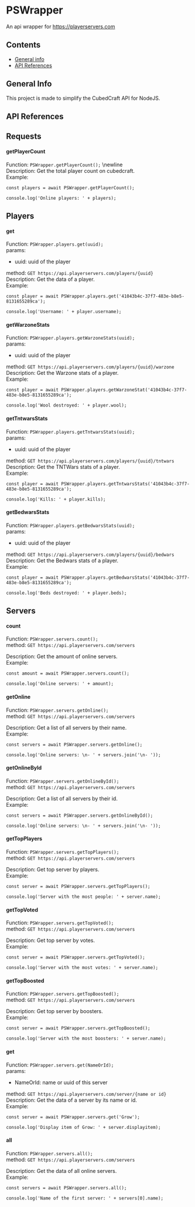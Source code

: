 # PSWrapper
An api wrapper for https://playerservers.com




## Contents
* [General info](#general-info)
* [API References](#api-references)




## General Info
This project is made to simplify the CubedCraft API for NodeJS.




## API References

## Requests

#### getPlayerCount
Function: `PSWrapper.getPlayerCount();` \newline <br/>
Description: Get the total player count on cubedcraft.  <br/>
Example:
```
const players = await PSWrapper.getPlayerCount();

console.log('Online players: ' + players);
```



## Players

#### get
Function: `PSWrapper.players.get(uuid);` <br/>
params:
-	uuid: uuid of the player

method: `GET https://api.playerservers.com/players/{uuid}` <br/>
Description: Get the data of a player. <br/>
Example:
```
const player = await PSWrapper.players.get('41043b4c-37f7-483e-b8e5-8131655289ca');

console.log('Username: ' + player.username);
```


#### getWarzoneStats
Function: `PSWrapper.players.getWarzoneStats(uuid);` <br/>
params:
-	uuid: uuid of the player

method: `GET https://api.playerservers.com/players/{uuid}/warzone` <br/>
Description: Get the Warzone stats of a player. <br/>
Example:
```
const player = await PSWrapper.players.getWarzoneStat('41043b4c-37f7-483e-b8e5-8131655289ca');

console.log('Wool destroyed: ' + player.wool);
```


#### getTntwarsStats
Function: `PSWrapper.players.getTntwarsStats(uuid);` <br/>
params:
-	uuid: uuid of the player

method: `GET https://api.playerservers.com/players/{uuid}/tntwars` <br/>
Description: Get the TNTWars stats of a player. <br/>
Example:
```
const player = await PSWrapper.players.getTntwarsStats('41043b4c-37f7-483e-b8e5-8131655289ca');

console.log('Kills: ' + player.kills);
```


#### getBedwarsStats
Function: `PSWrapper.players.getBedwarsStats(uuid);` <br/>
params:
-	uuid: uuid of the player

method: `GET https://api.playerservers.com/players/{uuid}/bedwars` <br/>
Description: Get the Bedwars stats of a player. <br/>
Example:
```
const player = await PSWrapper.players.getBedwarsStats('41043b4c-37f7-483e-b8e5-8131655289ca');

console.log('Beds destroyed: ' + player.beds);
```



## Servers

#### count
Function: `PSWrapper.servers.count();` <br/>
method: `GET https://api.playerservers.com/servers` <br/>

Description: Get the amount of online servers. <br/>
Example:
```
const amount = await PSWrapper.servers.count();

console.log('Online servers: ' + amount);
```


#### getOnline
Function: `PSWrapper.servers.getOnline();` <br/>
method: `GET https://api.playerservers.com/servers` <br/>

Description: Get a list of all servers by their name. <br/>
Example:
```
const servers = await PSWrapper.servers.getOnline();

console.log('Online servers: \n- ' + servers.join('\n- '));
```


#### getOnlineById
Function: `PSWrapper.servers.getOnlineById();` <br/>
method: `GET https://api.playerservers.com/servers` <br/>

Description: Get a list of all servers by their id. <br/>
Example:
```
const servers = await PSWrapper.servers.getOnlineById();

console.log('Online servers: \n- ' + servers.join('\n- '));
```


#### getTopPlayers
Function: `PSWrapper.servers.getTopPlayers();` <br/>
method: `GET https://api.playerservers.com/servers` <br/>

Description: Get top server by players. <br/>
Example:
```
const server = await PSWrapper.servers.getTopPlayers();

console.log('Server with the most people: ' + server.name);
```


#### getTopVoted
Function: `PSWrapper.servers.getTopVoted();` <br/>
method: `GET https://api.playerservers.com/servers` <br/>

Description: Get top server by votes. <br/>
Example:
```
const server = await PSWrapper.servers.getTopVoted();

console.log('Server with the most votes: ' + server.name);
```


#### getTopBoosted
Function: `PSWrapper.servers.getTopBoosted();` <br/>
method: `GET https://api.playerservers.com/servers` <br/>

Description: Get top server by boosters. <br/>
Example:
```
const server = await PSWrapper.servers.getTopBoosted();

console.log('Server with the most boosters: ' + server.name);
```


#### get
Function: `PSWrapper.servers.get(NameOrId);` <br/>
params:
-	NameOrId: name or uuid of this server

method: `GET https://api.playerservers.com/server/{name or id}` <br/>
Description: Get the data of a server by its name or id. <br/>
Example:
```
const server = await PSWrapper.servers.get('Grow');

console.log('Display item of Grow: ' + server.displayitem);
```


#### all
Function: `PSWrapper.servers.all();` <br/>
method: `GET https://api.playerservers.com/servers` <br/>

Description: Get the data of all online servers. <br/>
Example:
```
const servers = await PSWrapper.servers.all();

console.log('Name of the first server: ' + servers[0].name);
```
